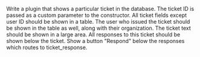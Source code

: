 Write a plugin that shows a particular ticket in the database. The ticket ID is passed as a custom parameter to the constructor.  All ticket fields except user ID should be shown in a table.  The user who issued the ticket should be shown in the table as well, along with their organization.  The ticket text should be shown in a large area.  All responses to this ticket should be shown below the ticket.  Show a button "Respond" below the responses which routes to ticket_response. 
